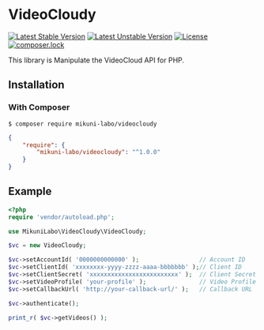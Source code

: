 # VideoCloudy

[![Latest Stable Version](https://poser.pugx.org/mikuni-labo/videocloudy/v/stable)](https://packagist.org/packages/mikuni-labo/videocloudy)
[![Latest Unstable Version](https://poser.pugx.org/mikuni-labo/videocloudy/v/unstable)](https://packagist.org/packages/mikuni-labo/videocloudy)
[![License](https://poser.pugx.org/mikuni-labo/videocloudy/license)](https://packagist.org/packages/mikuni-labo/videocloudy)
[![composer.lock](https://poser.pugx.org/mikuni-labo/videocloudy/composerlock)](https://packagist.org/packages/mikuni-labo/videocloudy)

This library is Manipulate the VideoCloud API for PHP.

## Installation

### With Composer

```
$ composer require mikuni-labo/videocloudy
```

```json
{
    "require": {
        "mikuni-labo/videocloudy": "^1.0.0"
    }
}
```

## Example
```php
<?php
require 'vendor/autoload.php';

use MikuniLabo\VideoCloudy\VideoCloudy;

$vc = new VideoCloudy;

$vc->setAccountId( '0000000000000' );                 // Account ID
$vc->setClientId( 'xxxxxxxx-yyyy-zzzz-aaaa-bbbbbbb' );// Client ID
$vc->setClientSecret( 'xxxxxxxxxxxxxxxxxxxxxxxxx' );  // Client Secret
$vc->setVideoProfile( 'your-profile' );               // Video Profile
$vc->setCallbackUrl( 'http://your-callback-url/' );   // Callback URL

$vc->authenticate();

print_r( $vc->getVideos() );
```
